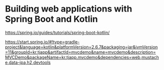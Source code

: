 # Building web applications with Spring Boot and Kotlin #

<https://spring.io/guides/tutorials/spring-boot-kotlin/>



<https://start.spring.io/#!type=gradle-project&language=kotlin&platformVersion=2.6.7&packaging=jar&jvmVersion=11&groupId=kr.tjapp&artifactId=mvcdemo&name=mvcdemo&description=MVCDemo&packageName=kr.tjapp.mvcdemo&dependencies=web,mustache,data-jpa,h2,devtools>
